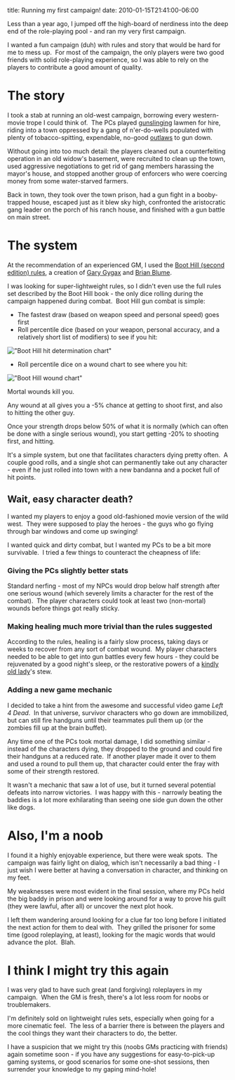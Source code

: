 title: Running my first campaign!
date: 2010-01-15T21:41:00-06:00

Less than a year ago, I jumped off the high-board of nerdiness into the deep end of the role-playing pool - and ran my very first campaign.

I wanted a fun campaign (duh) with rules and story that would be hard for me to mess up.  For most of the campaign, the only players were two good friends with solid role-playing experience, so I was able to rely on the players to contribute a good amount of quality.

# The story

I took a stab at running an old-west campaign, borrowing every western-movie trope I could think of.  The PCs played [gunslinging](http://tvtropes.org/pmwiki/pmwiki.php/Main/TheGunslinger) lawmen for hire, riding into a town oppressed by a gang of n'er-do-wells populated with plenty of tobacco-spitting, expendable, no-good [outlaws](http://tvtropes.org/pmwiki/pmwiki.php/Main/Outlaw) to gun down.

Without going into too much detail: the players cleaned out a counterfeiting operation in an old widow's basement, were recruited to clean up the town, used aggressive negotiations to get rid of gang members harassing the mayor's house, and stopped another group of enforcers who were coercing money from some water-starved farmers.

Back in town, they took over the town prison, had a gun fight in a booby-trapped house, escaped just as it blew sky high, confronted the aristocratic gang leader on the porch of his ranch house, and finished with a gun battle on main street.

# The system

At the recommendation of an experienced GM, I used the [Boot Hill (second edition) rules](http://error420.com/documents/Boot%20Hill%202nd%20Edition.pdf), a creation of [Gary Gygax](http://en.wikipedia.org/wiki/Gary_Gygax) and [Brian Blume](http://en.wikipedia.org/wiki/Brian_Blume).

I was looking for super-lightweight rules, so I didn't even use the full rules set described by the Boot Hill book - the only dice rolling during the campaign happened during combat.  Boot Hill gun combat is simple:

*   The fastest draw (based on weapon speed and personal speed) goes first
*   Roll percentile dice (based on your weapon, personal accuracy, and a relatively short list of modifiers) to see if you hit:

!["Boot Hill hit determination chart"](/images/hit-determination-chart.jpg "Boot Hill hit determination chart")

*   Roll percentile dice on a wound chart to see where you hit:

!["Boot Hill wound chart"](/images/wound-chart.jpg "Boot Hill wound chart")

Mortal wounds kill you.

Any wound at all gives you a -5% chance at getting to shoot first, and also to hitting the other guy.

Once your strength drops below 50% of what it is normally (which can often be done with a single serious wound), you start getting -20% to shooting first, and hitting.

It's a simple system, but one that facilitates characters dying pretty often.  A couple good rolls, and a single shot can permanently take out any character - even if he just rolled into town with a new bandanna and a pocket full of hit points.

## Wait, easy character death?

I wanted my players to enjoy a good old-fashioned movie version of the wild west.  They were supposed to play the heroes - the guys who go flying through bar windows and come up swinging!

I wanted quick and dirty combat, but I wanted my PCs to be a bit more survivable.  I tried a few things to counteract the cheapness of life:

### Giving the PCs slightly better stats

Standard nerfing - most of my NPCs would drop below half strength after one serious wound (which severely limits a character for the rest of the combat).  The player characters could took at least two (non-mortal) wounds before things got really sticky.

### Making healing much more trivial than the rules suggested

According to the rules, healing is a fairly slow process, taking days or weeks to recover from any sort of combat wound.  My player characters needed to be able to get into gun battles every few hours - they could be rejuvenated by a good night's sleep, or the restorative powers of a [kindly old lady](http://tvtropes.org/pmwiki/pmwiki.php/Main/ApronMatron)'s stew.

### Adding a new game mechanic

I decided to take a hint from the awesome and successful video game _Left 4 Dead_.  In that universe, survivor characters who go down are immobilized, but can still fire handguns until their teammates pull them up (or the zombies fill up at the brain buffet).

Any time one of the PCs took mortal damage, I did something similar - instead of the characters dying, they dropped to the ground and could fire their handguns at a reduced rate.  If another player made it over to them and used a round to pull them up, that character could enter the fray with some of their strength restored.

It wasn't a mechanic that saw a lot of use, but it turned several potential defeats into narrow victories.  I was happy with this - narrowly beating the baddies is a lot more exhilarating than seeing one side gun down the other like dogs.

# Also, I'm a noob

I found it a highly enjoyable experience, but there were weak spots.  The campaign was fairly light on dialog, which isn't necessarily a bad thing - I just wish I were better at having a conversation in character, and thinking on my feet.

My weaknesses were most evident in the final session, where my PCs held the big baddy in prison and were looking around for a way to prove his guilt (they were lawful, after all) or uncover the next plot hook.

I left them wandering around looking for a clue far too long before I initiated the next action for them to deal with.  They grilled the prisoner for some time (good roleplaying, at least), looking for the magic words that would advance the plot.  Blah.

# I think I might try this again

I was very glad to have such great (and forgiving) roleplayers in my campaign.  When the GM is fresh, there's a lot less room for noobs or troublemakers.

I'm definitely sold on lightweight rules sets, especially when going for a more cinematic feel.  The less of a barrier there is between the players and the cool things they want their characters to do, the better.

I have a suspicion that we might try this (noobs GMs practicing with friends) again sometime soon - if you have any suggestions for easy-to-pick-up gaming systems, or good scenarios for some one-shot sessions, then surrender your knowledge to my gaping mind-hole!
